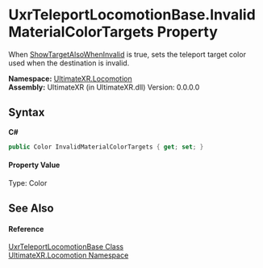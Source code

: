 # UxrTeleportLocomotionBase.InvalidMaterialColorTargets Property 
 

When <a href="P_UltimateXR_Locomotion_UxrTeleportLocomotionBase_ShowTargetAlsoWhenInvalid">ShowTargetAlsoWhenInvalid</a> is true, sets the teleport target color used when the destination is invalid.

**Namespace:**&nbsp;<a href="N_UltimateXR_Locomotion">UltimateXR.Locomotion</a><br />**Assembly:**&nbsp;UltimateXR (in UltimateXR.dll) Version: 0.0.0.0

## Syntax

**C#**<br />
``` C#
public Color InvalidMaterialColorTargets { get; set; }
```


#### Property Value
Type: Color

## See Also


#### Reference
<a href="T_UltimateXR_Locomotion_UxrTeleportLocomotionBase">UxrTeleportLocomotionBase Class</a><br /><a href="N_UltimateXR_Locomotion">UltimateXR.Locomotion Namespace</a><br />